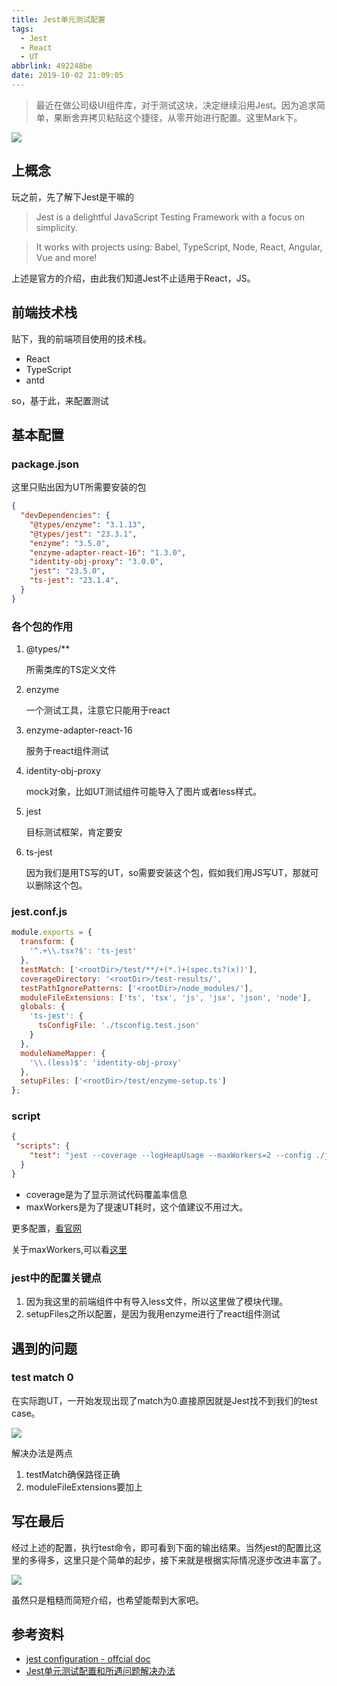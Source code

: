 ```yaml
---
title: Jest单元测试配置
tags:
  - Jest
  - React
  - UT
abbrlink: 492248be
date: 2019-10-02 21:09:05
---
```

> 最近在做公司级UI组件库，对于测试这块，决定继续沿用Jest。因为追求简单，果断舍弃拷贝粘贴这个捷径，从零开始进行配置。这里Mark下。

![](http://static.1991421.cn/2019-10-02-131039.jpg)

## 上概念
玩之前，先了解下Jest是干嘛的

> Jest is a delightful JavaScript Testing Framework with a focus on simplicity.

> It works with projects using: Babel, TypeScript, Node, React, Angular, Vue and more!

上述是官方的介绍，由此我们知道Jest不止适用于React，JS。

## 前端技术栈
贴下，我的前端项目使用的技术栈。

- React
- TypeScript
- antd

so，基于此，来配置测试

## 基本配置

### package.json

这里只贴出因为UT所需要安装的包

```json
{
  "devDependencies": {
    "@types/enzyme": "3.1.13",
    "@types/jest": "23.3.1",
    "enzyme": "3.5.0",
    "enzyme-adapter-react-16": "1.3.0",
    "identity-obj-proxy": "3.0.0",
    "jest": "23.5.0",
    "ts-jest": "23.1.4",
  }
}

```

### 各个包的作用
1. @types/** 

	所需类库的TS定义文件
2. enzyme

	一个测试工具，注意它只能用于react
	
3. enzyme-adapter-react-16
	
	服务于react组件测试
4. identity-obj-proxy

   mock对象，比如UT测试组件可能导入了图片或者less样式。
5. jest
   
   目标测试框架，肯定要安
6. ts-jest
   
   因为我们是用TS写的UT，so需要安装这个包，假如我们用JS写UT，那就可以删除这个包。

### jest.conf.js

```javascript
module.exports = {
  transform: {
    '^.+\\.tsx?$': 'ts-jest'
  },
  testMatch: ['<rootDir>/test/**/+(*.)+(spec.ts?(x))'],
  coverageDirectory: '<rootDir>/test-results/',
  testPathIgnorePatterns: ['<rootDir>/node_modules/'],
  moduleFileExtensions: ['ts', 'tsx', 'js', 'jsx', 'json', 'node'],
  globals: {
    'ts-jest': {
      tsConfigFile: './tsconfig.test.json'
    }
  },
  moduleNameMapper: {
    '\\.(less)$': 'identity-obj-proxy'
  },
  setupFiles: ['<rootDir>/test/enzyme-setup.ts']
};

```
### script

```json
{
 "scripts": {
    "test": "jest --coverage --logHeapUsage --maxWorkers=2 --config ./jest.conf.js"
  } 
}
```

- coverage是为了显示测试代码覆盖率信息
- maxWorkers是为了提速UT耗时，这个值建议不用过大。

更多配置，[看官网](https://jestjs.io/docs/en/cli)

关于maxWorkers,可以看[这里](https://www.peterbe.com/plog/ideal-number-of-workers-in-jest-maxWorkers)

### jest中的配置关键点

1. 因为我这里的前端组件中有导入less文件，所以这里做了模块代理。
2. setupFiles之所以配置，是因为我用enzyme进行了react组件测试


## 遇到的问题

### test match 0

在实际跑UT，一开始发现出现了match为0.直接原因就是Jest找不到我们的test case。

![](http://static.1991421.cn/2019-10-02-124010.jpg)

解决办法是两点

1. testMatch确保路径正确
2. moduleFileExtensions要加上


## 写在最后

经过上述的配置，执行test命令，即可看到下面的输出结果。当然jest的配置比这里的多得多，这里只是个简单的起步，接下来就是根据实际情况逐步改进丰富了。

![](http://static.1991421.cn/2019-10-02-125402.jpg)

虽然只是粗糙而简短介绍，也希望能帮到大家吧。

## 参考资料
- [jest configuration - offcial doc ](https://jestjs.io/docs/en/configuration)
- [Jest单元测试配置和所遇问题解决办法](https://github.com/yinxin630/blog/issues/22)
